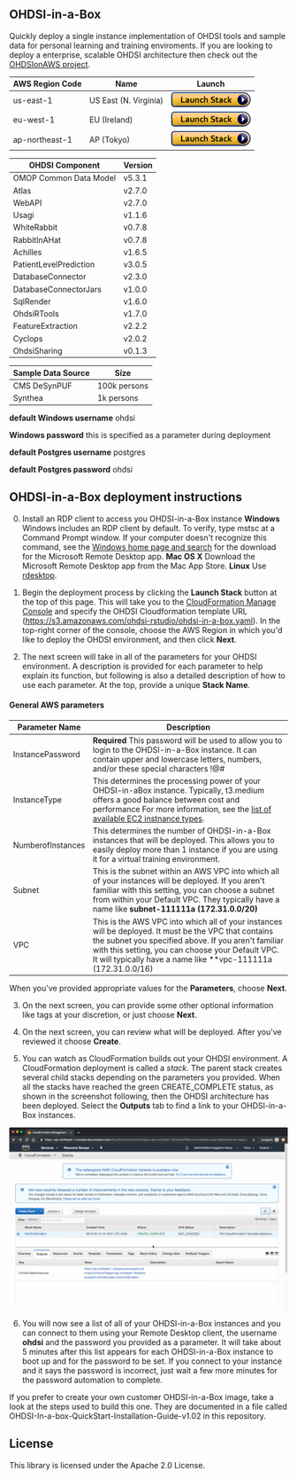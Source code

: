 ## OHDSI-in-a-Box

Quickly deploy a single instance implementation of OHDSI tools and sample data for personal learning and training enviroments.  If you are looking to deploy a enterprise, scalable OHDSI architecture then check out the [OHDSIonAWS project](https://github.com/OHDSI/OHDSIonAWS).  

| AWS Region Code | Name | Launch |
| --- | --- | --- 
| us-east-1 |US East (N. Virginia)| [![cloudformation-launch-stack](images/cloudformation-launch-stack.png)](https://console.aws.amazon.com/cloudformation/home?region=us-east-1#/stacks/new?stackName=OHDSI&templateURL=https://s3.amazonaws.com/ohdsi-rstudio/ohdsi-in-a-box.yaml) |
| eu-west-1 |EU (Ireland)| [![cloudformation-launch-stack](images/cloudformation-launch-stack.png)](https://console.aws.amazon.com/cloudformation/home?region=eu-west-1#/stacks/new?stackName=OHDSI&templateURL=https://s3.amazonaws.com/ohdsi-rstudio/ohdsi-in-a-box.yaml) |
| ap-northeast-1 |AP (Tokyo)| [![cloudformation-launch-stack](images/cloudformation-launch-stack.png)](https://console.aws.amazon.com/cloudformation/home?region=ap-northeast-1#/stacks/new?stackName=OHDSI&templateURL=https://s3.amazonaws.com/ohdsi-rstudio/ohdsi-in-a-box.yaml) |


| OHDSI Component | Version |
| --- | --- 
| OMOP Common Data Model | v5.3.1 |
| Atlas | v2.7.0 |
| WebAPI | v2.7.0 | 
| Usagi | v1.1.6 |
| WhiteRabbit | v0.7.8 |
| RabbitInAHat| v0.7.8 |
| Achilles | v1.6.5 |
| PatientLevelPrediction | v3.0.5 |
| DatabaseConnector | v2.3.0 |
| DatabaseConnectorJars | v1.0.0 |
| SqlRender | v1.6.0 |
| OhdsiRTools | v1.7.0 |
| FeatureExtraction | v2.2.2 |
| Cyclops | v2.0.2 |
| OhdsiSharing | v0.1.3 |


| Sample Data Source | Size |
| --- | --- 
| CMS DeSynPUF | 100k persons |
| Synthea | 1k persons |

**default Windows username** ohdsi

**Windows password** this is specified as a parameter during deployment

**default Postgres username** postgres

**default Postgres password** ohdsi


## OHDSI-in-a-Box deployment instructions

0. Install an RDP client to access you OHDSI-in-a-Box instance
**Windows** Windows includes an RDP client by default. To verify, type mstsc at a Command Prompt window. If your computer doesn't recognize this command, see the [Windows home page and search](https://windows.microsoft.com/) for the download for the Microsoft Remote Desktop app.
**Mac OS X** Download the Microsoft Remote Desktop app from the Mac App Store.
**Linux** Use [rdesktop](http://www.rdesktop.org/).

1. Begin the deployment process by clicking the **Launch Stack** button at the top of this page.  This will take you to the [CloudFormation Manage Console](https://console.aws.amazon.com/cloudformation/) and specify the OHDSI Cloudformation template URL (https://s3.amazonaws.com/ohdsi-rstudio/ohdsi-in-a-box.yaml).  In the top-right corner of the console, choose the AWS Region in which you'd like to deploy the OHDSI environment, and then click **Next**. 

2. The next screen will take in all of the parameters for your OHDSI environment.  A description is provided for each parameter to help explain its function, but following is also a detailed description of how to use each parameter.  At the top, provide a unique **Stack Name**.   

#### General AWS parameters
|Parameter Name| Description|
|---------------|-----------|
| InstancePassword | **Required** This password will be used to allow you to login to the OHDSI-in-a-Box instance.  It can contain upper and lowercase letters, numbers, and/or these special characters !@# |
| InstanceType | This determines the processing power of your OHDSI-in-aBox instance.  Typically, t3.medium offers a good balance between cost and performance  For more information, see the [list of available EC2 instnance types](https://aws.amazon.com/ec2/instance-types/). |
| NumberofInstances | This determines the number of OHDSI-in-a-Box instances that will be deployed.  This allows you to easily deploy more than 1 instance if you are using it for a virtual training environment. |
| Subnet | This is the subnet within an AWS VPC into which all of your instances will be deployed.  If you aren't familiar with this setting, you can choose a subnet from within your Default VPC.  They typically have a name like **subnet-111111a (172.31.0.0/20)** |
| VPC | This is the AWS VPC into which all of your instances will be deployed.  It must be the VPC that contains the subnet you specified above.  If you aren't familiar with this setting, you can choose your Default VPC.  It will typically have a name like **vpc-111111a (172.31.0.0/16) |

When you've provided appropriate values for the **Parameters**, choose **Next**.

3. On the next screen, you can provide some other optional information like tags at your discretion, or just choose **Next**.

4. On the next screen, you can review what will be deployed.  After you've reviewed it choose **Create**.

5. You can watch as CloudFormation builds out your OHDSI environment. A CloudFormation deployment is called a *stack*. The parent stack creates several child stacks depending on the parameters you provided.  When all the stacks have reached the green CREATE_COMPLETE status, as shown in the screenshot following, then the OHDSI architecture has been deployed.  Select the **Outputs** tab to find a link to your OHDSI-in-a-Box instances.

![alt-text](images/cfn_output.gif "CloudFormation Output")

6.  You will now see a list of all of your OHDSI-in-a-Box instances and you can connect to them using your Remote Desktop client, the username **ohdsi** and the password you provided as a parameter.  It will take about 5 minutes after this list appears for each OHDSI-in-a-Box instance to boot up and for the password to be set.  If you connect to your instance and it says the password is incorrect, just wait a few more minutes for the password automation to complete.


If you prefer to create your own customer OHDSI-in-a-Box image, take a look at the steps used to build this one.  They are documented in a file called OHDSI-In-a-box-QuickStart-Installation-Guide-v1.02 in this repository.


## License

This library is licensed under the Apache 2.0 License. 

